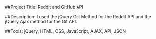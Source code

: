 ##Project Title: 
Reddit and GitHub API

##Description: 
I used the jQuery Get Method for the Reddit API and the jQuery Ajax method for the Git API.

##Tools: 
jQuery, HTML, CSS, JavaScript, AJAX, API, JSON
